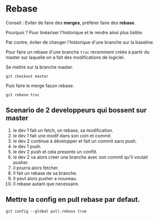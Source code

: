# Rebase

Conseil : Eviter de faire des **merges**, préférer faire des **rebase**.

Pourquoi ? Pour linéariser l'historique et le rendre ainsi plus lisible.

Par contre, éviter de changer l'historique d'une branche sur la baseline.

Pour faire un rebase d'une branche `truc` recemment créée à partir du master sur
laquelle on a fait des modifications de logiciel.

Se mettre sur la branche master.

```
git checkout master
```

Puis faire le merge façon rebase.

```
git rebase truc
```

## Scenario de 2 developpeurs qui bossent sur master

1. le dev 1 fait un fetch, un rebase, sa modification.
2. le dev 1 fait une modif dans son coin et commit.
3. le dev 2 continue à développer et fait un commit sans push.
4. le dev 1 push.
5. le dev 2 push et cela presente un conflit.
6. le dev 2 va alors creer une branche avec son commit qu'il voulait pusher.
7. il pourra alors fetcher.
8. Il fait un rebase de sa branche.
9. Il peut alors pusher a nouveau.
10. Il rebase autant que necessaire.

## Mettre la config en pull rebase par defaut.

```
git config --global pull.rebase true
```
